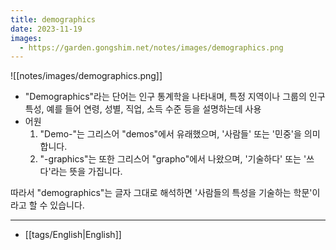 ```yaml
---
title: demographics
date: 2023-11-19
images:
  - https://garden.gongshim.net/notes/images/demographics.png
---
```

![[notes/images/demographics.png]]
- "Demographics"라는 단어는 인구 통계학을 나타내며, 특정 지역이나 그룹의 인구 특성, 예를 들어 연령, 성별, 직업, 소득 수준 등을 설명하는데 사용
- 어원
	1. "Demo-"는 그리스어 "demos"에서 유래했으며, '사람들' 또는 '민중'을 의미합니다.
	2. "-graphics"는 또한 그리스어 "grapho"에서 나왔으며, '기술하다' 또는 '쓰다'라는 뜻을 가집니다.

따라서 "demographics"는 글자 그대로 해석하면 '사람들의 특성을 기술하는 학문'이라고 할 수 있습니다.

---
- [[tags/English|English]]
